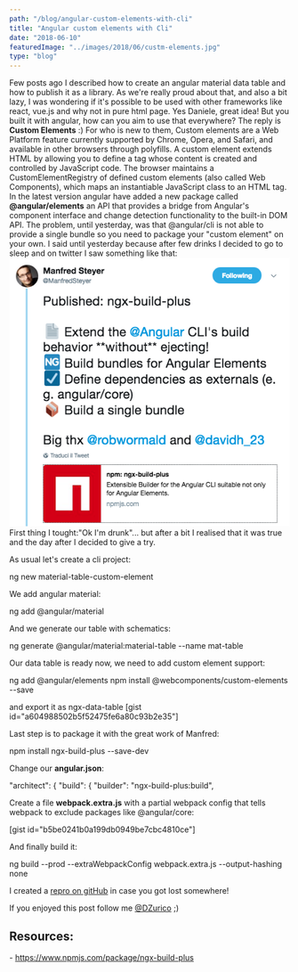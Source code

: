 ```yaml
---
path: "/blog/angular-custom-elements-with-cli"
title: "Angular custom elements with Cli"
date: "2018-06-10"
featuredImage: "../images/2018/06/custm-elements.jpg"
type: "blog"
---
```


Few posts ago I described how to create an angular material data table and how to publish it as a library. As we're really proud about that, and also a bit lazy, I was wondering if it's possible to be used with other frameworks like react, vue.js and why not in pure html page. Yes Daniele, great idea! But you built it with angular, how can you aim to use that everywhere? The reply is **Custom Elements** :) For who is new to them, Custom elements are a Web Platform feature currently supported by Chrome, Opera, and Safari, and available in other browsers through polyfills. A custom element extends HTML by allowing you to define a tag whose content is created and controlled by JavaScript code. The browser maintains a CustomElementRegistry of defined custom elements (also called Web Components), which maps an instantiable JavaScript class to an HTML tag. In the latest version angular have added a new package called **@angular/elements** an API that provides a bridge from Angular's component interface and change detection functionality to the built-in DOM API. The problem, until yesterday, was that @angular/cli is not able to provide a single bundle so you need to package your "custom element" on your own. I said until yesterday because after few drinks I decided to go to sleep and on twitter I saw something like that: ![](../images/2018/06/Screen-Shot-2018-06-10-at-17.08.37.png) First thing I tought:"Ok I'm drunk"... but after a bit I realised that it was true and the day after I decided to give a try.

As usual let's create a cli project:

ng new material-table-custom-element

We add angular material:

ng add @angular/material

And we generate our table with schematics:

ng generate @angular/material:material-table --name mat-table

Our data table is ready now, we need to add custom element support:

ng add @angular/elements
npm install @webcomponents/custom-elements --save

and export it as ngx-data-table \[gist id="a604988502b5f52475fe6a80c93b2e35"\]

Last step is to package it with the great work of Manfred:

npm install ngx-build-plus --save-dev

Change our **angular.json**:

"architect": {
"build": {
"builder": "ngx-build-plus:build",

Create a file **webpack.extra.js** with a partial webpack config that tells webpack to exclude packages like @angular/core:

\[gist id="b5be0241b0a199db0949be7cbc4810ce"\]

And finally build it:

ng build --prod --extraWebpackConfig webpack.extra.js --output-hashing none

I created a [repro on gitHub](https://github.com/daniele-zurico/angular-material-table-custom-element) in case you got lost somewhere!

If you enjoyed this post follow me [@DZurico](https://twitter.com/DZurico) ;)

## Resources:

\- https://www.npmjs.com/package/ngx-build-plus
